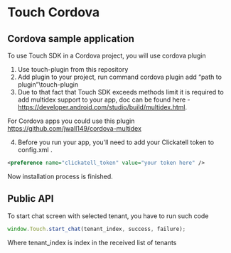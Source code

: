 # Touch Cordova

## Cordova sample application

To use Touch SDK in a Cordova project, you will use cordova plugin
1. Use touch-plugin from this repository
2. Add plugin to your project, run command
cordova plugin add “path to plugin”\touch-plugin
3. Due to that fact that Touch SDK exceeds methods limit it is required to add multidex support to your app, doc can be found here - https://developer.android.com/studio/build/multidex.html.

For Cordova apps you could use this plugin https://github.com/jwall149/cordova-multidex

4. Before you run your app, you'll need to add your Clickatell token to config.xml .
```xml
<preference name="clickatell_token" value="your token here" />
```
Now installation process is finished.

## Public API

To start chat screen with selected tenant, you have to run such code
```JavaScript
window.Touch.start_chat(tenant_index, success, failure);
```
Where tenant_index is index in the received list of tenants
